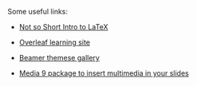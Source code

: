 Some useful links:

* [Not so Short Intro to LaTeX](https://tobi.oetiker.ch/lshort/lshort.pdf)

* [Overleaf learning site](https://www.overleaf.com/learn)

* [Beamer themese gallery](http://deic.uab.es/~iblanes/beamer_gallery/index_by_theme.html)

* [Media 9 package to insert multimedia in your slides](https://tex.stackexchange.com/questions/345431/how-to-include-multimedia-files-in-beamer)

